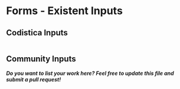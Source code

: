 # Forms - Existent Inputs

## Codistica Inputs

```js

```

## Community Inputs

**_Do you want to list your work here? Feel free to update this file and submit a pull request!_**
